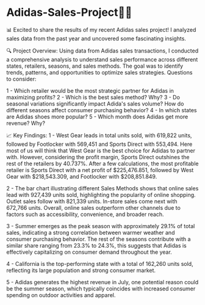 # Adidas-Sales-Project👟💼 
📊 Excited to share the results of my recent Adidas sales project! I analyzed sales data from the past year and uncovered some fascinating insights. 

🔍 Project Overview:
Using data from Adidas sales transactions, I conducted a comprehensive analysis to understand sales performance across different states, retailers, seasons, and sales methods. The goal was to identify trends, patterns, and opportunities to optimize sales strategies. Questions to consider:

1 - Which retailer would be the most strategic partner for Adidas in maximizing profits?
2 - Which is the best sales method? Why?
3 - Do seasonal variations significantly impact Adida's sales volume? How do different seasons affect consumer purchasing behavior?
4 - In which states are Adidas shoes more popular?
5 - Which month does Adidas get more revenue? Why?

📈 Key Findings:
1 - West Gear leads in total units sold, with 619,822 units, followed by Footlocker with 569,451 and Sports Direct with 553,494. Here most of us will think that West Gear is the best choice for Adidas to partner with. However, considering the profit margin, Sports Direct outshines the rest of the retailers by 40.737%. After a few calculations, the most profitable retailer is Sports Direct with a net profit of $225,476.851, followed by West Gear with $218,543.309, and Footlocker with $208,851.849.

2 - The bar chart illustrating different Sales Methods shows that online sales lead with 927,439 units sold, highlighting the popularity of online shopping. Outlet sales follow with 821,339 units. In-store sales come next with 672,766 units. Overall, online sales outperform other channels due to factors such as accessibility, convenience, and broader reach.

3 - Summer emerges as the peak season with approximately 29.1% of total sales, indicating a strong correlation between warmer weather and consumer purchasing behavior. The rest of the seasons contribute with a similar share ranging from 23.3% to 24.3%, this suggests that Adidas is effectively capitalizing on consumer demand throughout the year.

4 - California is the top-performing state with a total of 162,260 units sold, reflecting its large population and strong consumer market. 

5 - Adidas generates the highest revenue in July, one potential reason could be the summer season, which typically coincides with increased consumer spending on outdoor activities and apparel.
